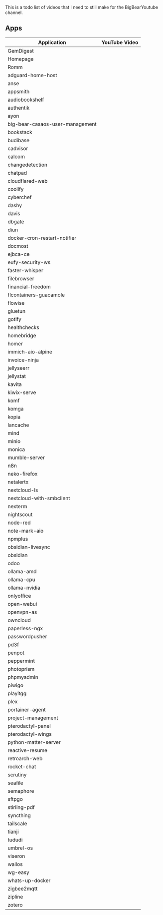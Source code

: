 This is a todo list of videos that I need to still make for the BigBearYoutube channel.

## Apps

| Application | YouTube Video |
| --- | --- |
| GemDigest |  |
| Homepage |  |
| Romm |  |
| adguard-home-host |  |
| anse |  |
| appsmith |  |
| audiobookshelf |  |
| authentik |  |
| ayon |  |
| big-bear-casaos-user-management |  |
| bookstack |  |
| budibase |  |
| cadvisor |  |
| calcom |  |
| changedetection |  |
| chatpad |  |
| cloudflared-web |  |
| coolify |  |
| cyberchef |  |
| dashy |  |
| davis |  |
| dbgate |  |
| diun |  |
| docker-cron-restart-notifier |  |
| docmost |  |
| ejbca-ce |  |
| eufy-security-ws |  |
| faster-whisper |  |
| filebrowser |  |
| financial-freedom |  |
| flcontainers-guacamole |  |
| flowise |  |
| gluetun |  |
| gotify |  |
| healthchecks |  |
| homebridge |  |
| homer |  |
| immich-aio-alpine |  |
| invoice-ninja |  |
| jellyseerr |  |
| jellystat |  |
| kavita |  |
| kiwix-serve |  |
| komf |  |
| komga |  |
| kopia |  |
| lancache |  |
| mind |  |
| minio |  |
| monica |  |
| mumble-server |  |
| n8n |  |
| neko-firefox |  |
| netalertx |  |
| nextcloud-ls |  |
| nextcloud-with-smbclient |  |
| nexterm |  |
| nightscout |  |
| node-red |  |
| note-mark-aio |  |
| npmplus |  |
| obsidian-livesync |  |
| obsidian |  |
| odoo |  |
| ollama-amd |  |
| ollama-cpu |  |
| ollama-nvidia |  |
| onlyoffice |  |
| open-webui |  |
| openvpn-as |  |
| owncloud |  |
| paperless-ngx |  |
| passwordpusher |  |
| pd3f |  |
| penpot |  |
| peppermint |  |
| photoprism |  |
| phpmyadmin |  |
| piwigo |  |
| playitgg |  |
| plex |  |
| portainer-agent |  |
| project-management |  |
| pterodactyl-panel |  |
| pterodactyl-wings |  |
| python-matter-server |  |
| reactive-resume |  |
| retroarch-web |  |
| rocket-chat |  |
| scrutiny |  |
| seafile |  |
| semaphore |  |
| sftpgo |  |
| stirling-pdf |  |
| syncthing |  |
| tailscale |  |
| tianji |  |
| tududi |  |
| umbrel-os |  |
| viseron |  |
| wallos |  |
| wg-easy |  |
| whats-up-docker |  |
| zigbee2mqtt |  |
| zipline |  |
| zotero |  |

